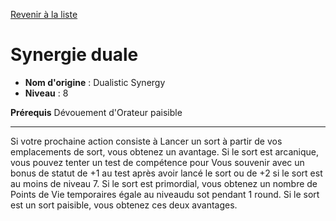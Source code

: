 [Revenir à la liste](..)

# Synergie duale

 * **Nom d'origine** : Dualistic Synergy
 * **Niveau** : 8


<p><span id="ctl00_MainContent_DetailedOutput"><strong>Prérequis</strong> Dévouement d'Orateur paisible<br></span></p>
<hr>
<p>Si votre prochaine action consiste à Lancer un sort à partir de vos emplacements de sort, vous obtenez un avantage. Si le sort est arcanique, vous pouvez tenter un test de compétence pour Vous souvenir avec un bonus de statut de +1 au test après avoir lancé le sort ou de +2 si le sort est au moins de niveau 7. Si le sort est primordial, vous obtenez un nombre de Points de Vie temporaires  égale au niveaudu sot pendant 1 round. Si le sort est un sort paisible, vous obtenez ces deux avantages.&nbsp;</p>